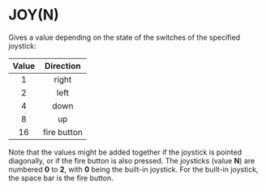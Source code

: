 # JOY(N)

Gives a value depending on the state of the switches of the specified joystick:

|Value|Direction|
|:---:|:-------:|
|1|right
|2|left
|4|down
|8|up
|16|fire button

Note that the values might be added together if the joystick is pointed diagonally, or if the fire button is also pressed.
The joysticks (value **N**) are numbered **0** to **2**, with **0** being the built-in joystick. For the built-in joystick, the space bar is the fire button.
